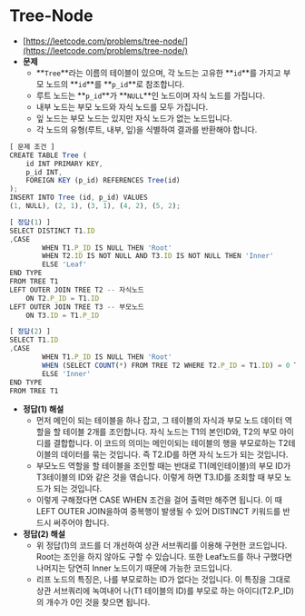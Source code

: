 # **Tree-Node**

- [https://leetcode.com/problems/tree-node/](https://leetcode.com/problems/tree-node/)
- **문제**
  - **`Tree`**라는 이름의 테이블이 있으며, 각 노드는 고유한 **`id`**를 가지고 부모 노드의 **`id`**를 **`p_id`**로 참조합니다.
  - 루트 노드는 **`p_id`**가 **`NULL`**인 노드이며 자식 노드를 가집니다.
  - 내부 노드는 부모 노드와 자식 노드를 모두 가집니다.
  - 잎 노드는 부모 노드는 있지만 자식 노드가 없는 노드입니다.
  - 각 노드의 유형(루트, 내부, 잎)을 식별하여 결과를 반환해야 합니다.

```jsx
[ 문제 조건 ]
CREATE TABLE Tree (
    id INT PRIMARY KEY,
    p_id INT,
    FOREIGN KEY (p_id) REFERENCES Tree(id)
);
INSERT INTO Tree (id, p_id) VALUES
(1, NULL), (2, 1), (3, 1), (4, 2), (5, 2);
```

```jsx
[ 정답(1) ]
SELECT DISTINCT T1.ID
,CASE
		WHEN T1.P_ID IS NULL THEN 'Root'
		WHEN T2.ID IS NOT NULL AND T3.ID IS NOT NULL THEN 'Inner'
		ELSE 'Leaf'
END TYPE
FROM TREE T1
LEFT OUTER JOIN TREE T2 -- 자식노드
	ON T2.P_ID = T1.ID
LEFT OUTER JOIN TREE T3	-- 부모노드
	ON T3.ID = T1.P_ID

[ 정답(2) ]
SELECT T1.ID
,CASE
		WHEN T1.P_ID IS NULL THEN 'Root'
		WHEN (SELECT COUNT(*) FROM TREE T2 WHERE T2.P_ID = T1.ID) = 0 THEN 'Leaf'
		ELSE 'Inner'
END TYPE
FROM TREE T1
```

- **정답(1) 해설**
  - 먼저 메인이 되는 테이블을 하나 잡고, 그 테이블의 자식과 부모 노드 데이터 역할을 할 테이블 2개를 조인합니다. 자식 노드는 T1의 본인ID와, T2의 부모 아이디를 결합합니다. 이 코드의 의미는 메인이되는 테이블의 행을 부모로하는 T2테이블의 데이터를 묶는 것입니다. 즉 T2.ID를 하면 자식 노드가 되는 것입니다.
  - 부모노드 역할을 할 테이블을 조인할 때는 반대로 T1(메인테이블)의 부모 ID가 T3테이블의 ID와 같은 것을 엮습니다. 이렇게 하면 T3.ID를 조회할 때 부모 노드가 되는 것입니다.
  - 이렇게 구해졌다면 CASE WHEN 조건을 걸어 출력만 해주면 됩니다. 이 때 LEFT OUTER JOIN을하여 중복행이 발생될 수 있어 DISTINCT 키워드를 반드시 써주어야 합니다.
- **정답(2) 해설**
  - 위 정답(1)의 코드를 더 개선하여 상관 서브쿼리를 이용해 구현한 코드입니다. Root는 조인을 하지 않아도 구할 수 있습니다. 또한 Leaf노드를 하나 구했다면 나머지는 당연히 Inner 노드이기 때문에 가능한 코드입니다.
  - 리프 노드의 특징은, 나를 부모로하는 ID가 없다는 것입니다. 이 특징을 그대로 상관 서브쿼리에 녹여내어 나(T1 테이블의 ID)를 부모로 하는 아이디(T2.P_ID)의 개수가 0인 것을 찾으면 됩니다.
